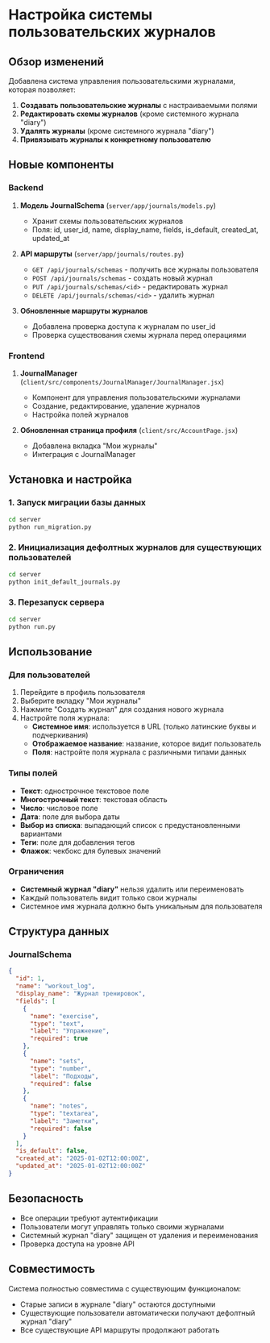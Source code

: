 # Настройка системы пользовательских журналов

## Обзор изменений

Добавлена система управления пользовательскими журналами, которая позволяет:

1. **Создавать пользовательские журналы** с настраиваемыми полями
2. **Редактировать схемы журналов** (кроме системного журнала "diary")
3. **Удалять журналы** (кроме системного журнала "diary")
4. **Привязывать журналы к конкретному пользователю**

## Новые компоненты

### Backend

1. **Модель JournalSchema** (`server/app/journals/models.py`)
   - Хранит схемы пользовательских журналов
   - Поля: id, user_id, name, display_name, fields, is_default, created_at, updated_at

2. **API маршруты** (`server/app/journals/routes.py`)
   - `GET /api/journals/schemas` - получить все журналы пользователя
   - `POST /api/journals/schemas` - создать новый журнал
   - `PUT /api/journals/schemas/<id>` - редактировать журнал
   - `DELETE /api/journals/schemas/<id>` - удалить журнал

3. **Обновленные маршруты журналов**
   - Добавлена проверка доступа к журналам по user_id
   - Проверка существования схемы журнала перед операциями

### Frontend

1. **JournalManager** (`client/src/components/JournalManager/JournalManager.jsx`)
   - Компонент для управления пользовательскими журналами
   - Создание, редактирование, удаление журналов
   - Настройка полей журналов

2. **Обновленная страница профиля** (`client/src/AccountPage.jsx`)
   - Добавлена вкладка "Мои журналы"
   - Интеграция с JournalManager

## Установка и настройка

### 1. Запуск миграции базы данных

```bash
cd server
python run_migration.py
```

### 2. Инициализация дефолтных журналов для существующих пользователей

```bash
cd server
python init_default_journals.py
```

### 3. Перезапуск сервера

```bash
cd server
python run.py
```

## Использование

### Для пользователей

1. Перейдите в профиль пользователя
2. Выберите вкладку "Мои журналы"
3. Нажмите "Создать журнал" для создания нового журнала
4. Настройте поля журнала:
   - **Системное имя**: используется в URL (только латинские буквы и подчеркивания)
   - **Отображаемое название**: название, которое видит пользователь
   - **Поля**: настройте поля журнала с различными типами данных

### Типы полей

- **Текст**: однострочное текстовое поле
- **Многострочный текст**: текстовая область
- **Число**: числовое поле
- **Дата**: поле для выбора даты
- **Выбор из списка**: выпадающий список с предустановленными вариантами
- **Теги**: поле для добавления тегов
- **Флажок**: чекбокс для булевых значений

### Ограничения

- **Системный журнал "diary"** нельзя удалить или переименовать
- Каждый пользователь видит только свои журналы
- Системное имя журнала должно быть уникальным для пользователя

## Структура данных

### JournalSchema

```json
{
  "id": 1,
  "name": "workout_log",
  "display_name": "Журнал тренировок",
  "fields": [
    {
      "name": "exercise",
      "type": "text",
      "label": "Упражнение",
      "required": true
    },
    {
      "name": "sets",
      "type": "number",
      "label": "Подходы",
      "required": false
    },
    {
      "name": "notes",
      "type": "textarea",
      "label": "Заметки",
      "required": false
    }
  ],
  "is_default": false,
  "created_at": "2025-01-02T12:00:00Z",
  "updated_at": "2025-01-02T12:00:00Z"
}
```

## Безопасность

- Все операции требуют аутентификации
- Пользователи могут управлять только своими журналами
- Системный журнал "diary" защищен от удаления и переименования
- Проверка доступа на уровне API

## Совместимость

Система полностью совместима с существующим функционалом:
- Старые записи в журнале "diary" остаются доступными
- Существующие пользователи автоматически получают дефолтный журнал "diary"
- Все существующие API маршруты продолжают работать